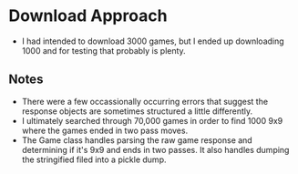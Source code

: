 # Download Approach

- I had intended to download 3000 games, but I ended up downloading 1000 and for testing that probably is plenty.

## Notes

- There were a few occassionally occurring errors that suggest the response objects are sometimes structured a little differently.
- I ultimately searched through 70,000 games in order to find 1000 9x9 where the games ended in two pass moves.
- The Game class handles parsing the raw game response and determining if it's 9x9 and ends in two passes. It also handles dumping the stringified filed into a pickle dump.
